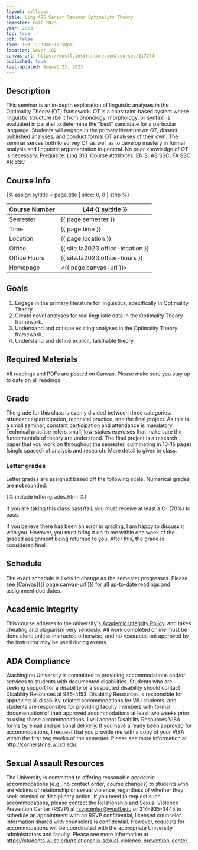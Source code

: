 ```yaml
---
layout: syllabus
title: Ling 495 Senior Seminar Optimality Theory
semester: Fall 2023
year: 2023
toc: true
pdf: false
time: T-R 11:30am-12:50pm
location: Sever 102
canvas-url: https://wustl.instructure.com/courses/117294
published: true
last-updated: August 23, 2023
---
```


## Description

This seminar is an in-depth exploration of linguistic analyses in the Optimality Theory (OT) framework. OT is a constraint-based system where linguistic structure (be it from phonology, morphology, or syntax) is evaluated in parallel to determine the "best" candidate for a particular language. Students will engage in the primary literature on OT, dissect published analyses, and conduct formal OT analyses of their own. The seminar serves both to survey OT as well as to develop mastery in formal analysis and linguistic argumentation in general. No prior knowledge of OT is necessary. Prequisite: Ling 313.
Course Attributes: EN S; AS SSC; FA SSC; AR SSC

## Course Info

{% assign syltitle = page.title | slice: 0, 8 | strip %}

| Course Number | L44 {{ syltitle }}                          |
|---------------|---------------------------------------------|
| Semester      | {{ page.semester }}                         |
| Time          | {{ page.time }}                             |
| Location      | {{ page.location }}                         |
| Office        | {{ site.fa2023.office-location }}           |
| Office Hours  | {{ site.fa2023.office-hours }}              | 
| Homepage      | <{{ page.canvas-url }}>                       | 

## Goals

1. Engage in the primary literature for linguistics, specifically in Optimality Theory.
2. Create novel analyses for real linguistic data in the Optimality Theory framework. 
3. Understand and critique existing analyses in the Optimality Theory framework.
4. Understand and define explicit, falsifiable theory. 

## Required Materials

All readings and PDFs are posted on Canvas. Please make sure you stay up to date on all readings.

## Grade

The grade for this class is evenly divided between three categories: attendance/participation, technical practice, and the final project. As this is a small seminar, constant participation and attendance is mandatory. Technical practice refers small, low-stakes exercises that make sure the fundamentals of theory are understood. The final project is a research paper that you work on throughout the semester, culminating in 10-15 pages (single spaced) of analysis and research. More detail is given in class.

### Letter grades

Letter grades are assigned based off the following scale. Numerical grades are **not** rounded. 

{% include letter-grades.html %}

If you are taking this class pass/fail, you must receive at least a C- (70%) to pass. 

If you believe there has been an error in grading, I am happy to discuss it with you. However, you must bring it up to me within one week of the graded assignment being returned to you. After this, the grade is considered final. 

## Schedule

The exact schedule is likely to change as the semester progresses. Please see [Canvas]({{ page.canvas-url }}) for all up-to-date readings and assignment due dates. 

## Academic Integrity

This course adheres to the university's [Academic Integrity Policy](https://studentconduct.wustl.edu/academic-integrity), and takes cheating and plagiarism very seriously. All work completed online must be done alone unless instructed otherwise, and no resources not approved by the instructor may be used during exams.  

## ADA Compliance

Washington University is committed to providing accommodations and/or services to students with documented disabilities. Students who are seeking support for a disability or a suspected disability should contact Disability Resources at 935-4153. Disability Resources is responsible for approving all disability-related accommodations for WU students, and students are responsible for providing faculty members with formal documentation of their approved accommodations at least two weeks prior to using those accommodations. I will accept Disability Resources VISA forms by email and personal delivery. If you have already been approved for accommodations, I request that you provide me with a copy of your VISA within the first two weeks of the semester. Please see more information at <http://cornerstone.wustl.edu>. 

## Sexual Assault Resources

The University is committed to offering reasonable academic accommodations (e.g., no contact order, course changes) to students who are victims of relationship or sexual violence, regardless of whether they seek criminal or disciplinary action.  If you need to request such accommodations, please contact the Relationship and Sexual Violence Prevention Center (RSVP) at rsvpcenter@wustl.edu or 314-935-3445 to schedule an appointment with an RSVP confidential, licensed counselor. Information shared with counselors is confidential. However, requests for accommodations will be coordinated with the appropriate University administrators and faculty. Please see more information at <https://students.wustl.edu/relationship-sexual-violence-prevention-center>.